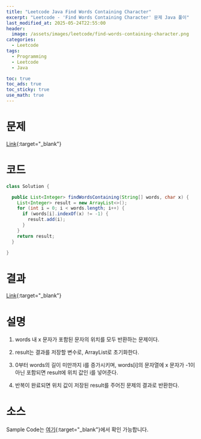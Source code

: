 ```yaml
---
title: "Leetcode Java Find Words Containing Character"
excerpt: "Leetcode - 'Find Words Containing Character' 문제 Java 풀이"
last_modified_at: 2025-05-24T22:55:00
header:
  image: /assets/images/leetcode/find-words-containing-character.png
categories:
  - Leetcode
tags:
  - Programming
  - Leetcode
  - Java

toc: true
toc_ads: true
toc_sticky: true
use_math: true
---
```

# 문제
[Link](https://leetcode.com/problems/find-words-containing-character/){:target="_blank"}

# 코드
```java
class Solution {

  public List<Integer> findWordsContaining(String[] words, char x) {
    List<Integer> result = new ArrayList<>();
    for (int i = 0; i < words.length; i++) {
      if (words[i].indexOf(x) != -1) {
        result.add(i);
      }
    }
    return result;
  }

}
```

# 결과
[Link](https://leetcode.com/problems/find-words-containing-character/submissions/1643050056/){:target="_blank"}

# 설명
1. words 내 x 문자가 포함된 문자의 위치를 모두 반환하는 문제이다.

2. result는 결과를 저장할 변수로, ArrayList로 초기화한다.

3. 0부터 words의 길이 미만까지 i를 증가시키며, words[i]의 문자열에 x 문자가 -1이 아닌 포함되면 result에 위치 값인 i를 넣어준다.

4. 반복이 완료되면 위치 값이 저장된 result를 주어진 문제의 결과로 반환한다.

# 소스
Sample Code는 [여기](https://github.com/GracefulSoul/leetcode/blob/master/src/main/java/gracefulsoul/problems/FindWordsContainingCharacter.java){:target="_blank"}에서 확인 가능합니다.